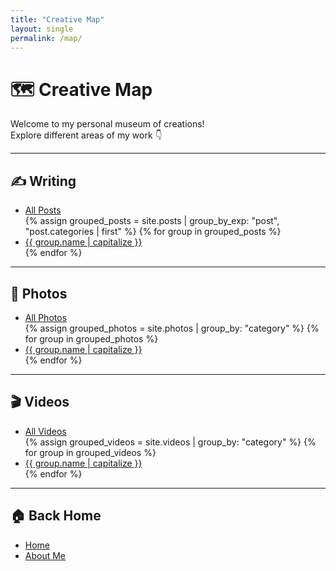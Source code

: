 ```yaml
---
title: "Creative Map"
layout: single
permalink: /map/
---
```


# 🗺️ Creative Map

Welcome to my personal museum of creations!  
Explore different areas of my work 👇

---

## ✍️ Writing
<ul>
  <li>
    <a href="/posts">All Posts</a>
  </li>
{% assign grouped_posts = site.posts | group_by_exp: "post", "post.categories | first" %}
{% for group in grouped_posts %}
  <li><a href="/posts/{{ group.name }}/">{{ group.name | capitalize }}</a></li>
{% endfor %}
</ul>

---

## 📸 Photos
<ul>
  <li>
    <a href="/photos">All Photos</a>
  </li>
{% assign grouped_photos = site.photos | group_by: "category" %}
{% for group in grouped_photos %}
  <li><a href="/photos/{{ group.name }}/">{{ group.name | capitalize }}</a></li>
{% endfor %}
</ul>

---

## 🎬 Videos
<ul>
  <li>
    <a href="/videos">All Videos</a>
  </li>
{% assign grouped_videos = site.videos | group_by: "category" %}
{% for group in grouped_videos %}
  <li><a href="/videos/{{ group.name }}/">{{ group.name | capitalize }}</a></li>
{% endfor %}
</ul>

---

## 🏠 Back Home
- [Home](/)
- [About Me](/about/)

